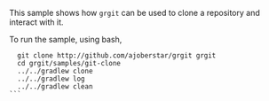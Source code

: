 
This sample shows how `grgit` can be used to clone a repository and 
interact with it. 

To run the sample, using bash, 
````
  git clone http://github.com/ajoberstar/grgit grgit
  cd grgit/samples/git-clone
  ../../gradlew clone
  ../../gradlew log
  ../../gradlew clean
```

